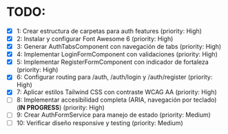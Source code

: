 # TODO:

- [x] 1: Crear estructura de carpetas para auth features (priority: High)
- [x] 2: Instalar y configurar Font Awesome 6 (priority: High)
- [x] 3: Generar AuthTabsComponent con navegación de tabs (priority: High)
- [x] 4: Implementar LoginFormComponent con validaciones (priority: High)
- [x] 5: Implementar RegisterFormComponent con indicador de fortaleza (priority: High)
- [x] 6: Configurar routing para /auth, /auth/login y /auth/register (priority: High)
- [x] 7: Aplicar estilos Tailwind CSS con contraste WCAG AA (priority: High)
- [ ] 8: Implementar accesibilidad completa (ARIA, navegación por teclado) (**IN PROGRESS**) (priority: High)
- [ ] 9: Crear AuthFormService para manejo de estado (priority: Medium)
- [ ] 10: Verificar diseño responsive y testing (priority: Medium)
